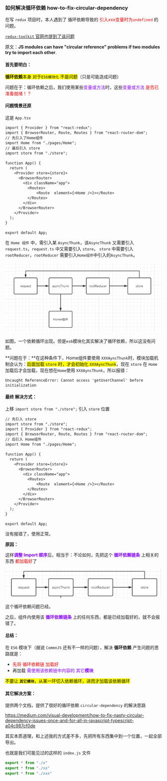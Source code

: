 ### 如何解决循环依赖 how-to-fix-circular-dependency

在写 `redux` 项目时，本人遇到了 循环依赖导致的 <font color='#EA0000'>引入xxx变量时为`undefined` </font>的问题。

[`redux-toolkit` 官网也提到了该问题](https://redux-toolkit.js.org/usage/usage-guide#exporting-and-using-slices)

原文：**JS modules can have "circular reference" problems if two modules try to import each other**. 



#### 首先要明白：

<font style="background-color:#ff0">**循环依赖**本身 对于`ES6模块化` 不是问题</font>（只是可能造成问题）

问题在于：循环依赖之后，我们使用某些<font color='#8600FF'>变量或方法</font>时，这些<font color='#8600FF'>变量或方法</font> <font color='#EA0000'>是否已准备就绪！？</font>

#### 问题情景还原

这是 `App.tsx`

```tsx
import { Provider } from "react-redux";
import { BrowserRouter, Route, Routes } from "react-router-dom";
// 先引入了Home组件
import Home from "./pages/Home";
// 最后引入 store
import store from "./store";

function App() {
  return (
    <Provider store={store}>
      <BrowserRouter>
        <div className="app">
          <Routes>
              <Route  element={<Home />}></Route>
          </Routes>
        </div>
      </BrowserRouter>
    </Provider>
  );
}

export default App;
```

在 `Home 组件` 中，需引入某 `AsyncThunk`，该`AsyncThunk` 又需要引入 `request.ts`，`request.ts` 中又需要引入 `store`， `store` 中需要引入 `rootReducer`，`rootReducer` 需要引入`Home组件`中引入的`AsyncThunk`。

<img src="笔记Images/image-20220614140958776.png" alt="image-20220614140958776" style="zoom:100%;" /> 

如图，一个依赖循环出现。但是`es6`模块化其实解决了循环依赖，所以这没有问题。

**问题在于：**在这种条件下，Home组件要使用 `XXXAyncThunk`时，模块加载机制会认为：<font style="background-color:#ff0">后面加载 `store` 时，才会初始化 `XXXAyncThunk`</font>，现在 `store` 在 `Home` 加载后才会加载，现在想在`Home`使用 `XXXAyncThunk`，所以报错：

```
Uncaught ReferenceError: Cannot access 'getUserChannel' before initialization
```

#### 最终 解决方式：

上移 `import store from "./store";` 引入 `store` 位置

```tsx
// 先引入 store
import store from "./store";
import { Provider } from "react-redux";
import { BrowserRouter, Route, Routes } from "react-router-dom";
// 后引入 Home组件
import Home from "./pages/Home";

function App() {
  return (
    <Provider store={store}>
      <BrowserRouter>
        <div className="app">
          <Routes>
              <Route  element={<Home />}></Route>
          </Routes>
        </div>
      </BrowserRouter>
    </Provider>
  );
}

export default App;
```

没有报错了，使用正常。

**原因：**

这样<font color='#8600FF'>**调整 Import 顺序**</font>后，相当于：不论如何，先把这个<font color='#8600FF'> **循环依赖链条**</font> 上相关的东西 <font color='#EA0000'>都加载好</font>了

![image-20220614142621443](笔记Images/image-20220614142621443.png) 

这个循环依赖问题已经。

之后，组件内使用该 **<font color='#8600FF'>循环依赖链条</font>** 上的任何东西，都是已经加载好的，就不会报错了。

#### 总结：

在 `ES6` 模块下（据说 `CommnJS` 还有不一样的问题），解决 **循环依赖** 产生问题的思路就是：

* <font color='#EA0000'>先将 循环依赖链 加载好</font>
* 再加载 <font color='#8600FF'>需使用该依赖链中内容的 其它**模块** </font>

<font style="background-color:#ff0">不要让 **`其它模块`**，从某一环切入依赖循环，进而才加载该依赖循环</font>



#### 其它解决方案：

提供两个文档，提供了很好的循环依赖 `circular-dependency` 的解决思路

https://medium.com/visual-development/how-to-fix-nasty-circular-dependency-issues-once-and-for-all-in-javascript-typescript-a04c987cf0de

其实本质道理，和上述我的方式差不多，先把所有东西集中到一个位置，一起全部导出。

也就是我们可能见过的这样的 `index.js` 文件

```ts
export * from "./x"
export * from "./xx"
export * from "./xxx"
```


